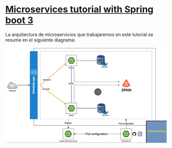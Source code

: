 # [Microservices tutorial with Spring boot 3](https://www.youtube.com/watch?v=KJ0cSvYj41c)

La arquitectura de microservicios que trabajaremos en este tutorial se resume en el siguiente diagrama:

![Microservices Architecture](./assets/01.microservices-architecture.png)

